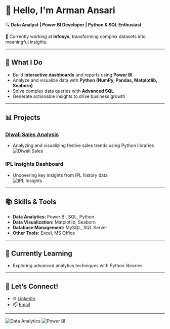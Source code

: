# 👋 Hello, I'm Arman Ansari  

🔍 **Data Analyst | Power BI Developer | Python & SQL Enthusiast**  

💼 Currently working at **Infosys**, transforming complex datasets into meaningful insights.  

---

## 🚀 **What I Do**  
- Build **interactive dashboards** and reports using **Power BI**  
- Analyze and visualize data with **Python (NumPy, Pandas, Matplotlib, Seaborn)**  
- Solve complex data queries with **Advanced SQL**  
- Generate actionable insights to drive business growth  

---

## 📊 **Projects**  
### **[Diwali Sales Analysis](https://github.com/armanlytics/Diwali-Sales-Insights)**  
- Analyzing and visualizing festive sales trends using Python libraries  
![Diwali Sales](https://img.shields.io/badge/Project-Diwali_Sales_Analysis-blue?style=for-the-badge)  

### **IPL Insights Dashboard**  
- Uncovering key insights from IPL history data  
![IPL Insights](https://img.shields.io/badge/Project-IPL_Insights_Dashboard-green?style=for-the-badge)  

---

## 📚 **Skills & Tools**  
- **Data Analytics:** Power BI, SQL, Python  
- **Data Visualization:** Matplotlib, Seaborn  
- **Database Management:** MySQL, SQL Server  
- **Other Tools:** Excel, MS Office  

---

## 🌱 **Currently Learning**  
- Exploring advanced analytics techniques with Python libraries  

---

## 🤝 **Let’s Connect!**  
- 🌐 [LinkedIn](https://www.linkedin.com/in/armansari)  
- 📫 [Email](#)  

---

![Data Analytics](https://img.shields.io/badge/Data_Analytics-Python-blue?style=for-the-badge&logo=python&logoColor=white)
![Power BI](https://img.shields.io/badge/Power_BI-Data_Visualization-yellow?style=for-the-badge&logo=powerbi&logoColor=black)
